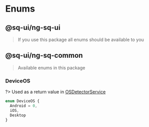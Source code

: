 # Enums

## @sq-ui/ng-sq-ui

> If you use this package all enums should be available to you

## @sq-ui/ng-sq-common

> Available enums in this package

### DeviceOS

?> Used as a return value in [OSDetectorService](services.md?id=osdetectorservice)

```typescript
enum DeviceOS {
  Android = 0,
  iOS,
  Desktop
}
```
